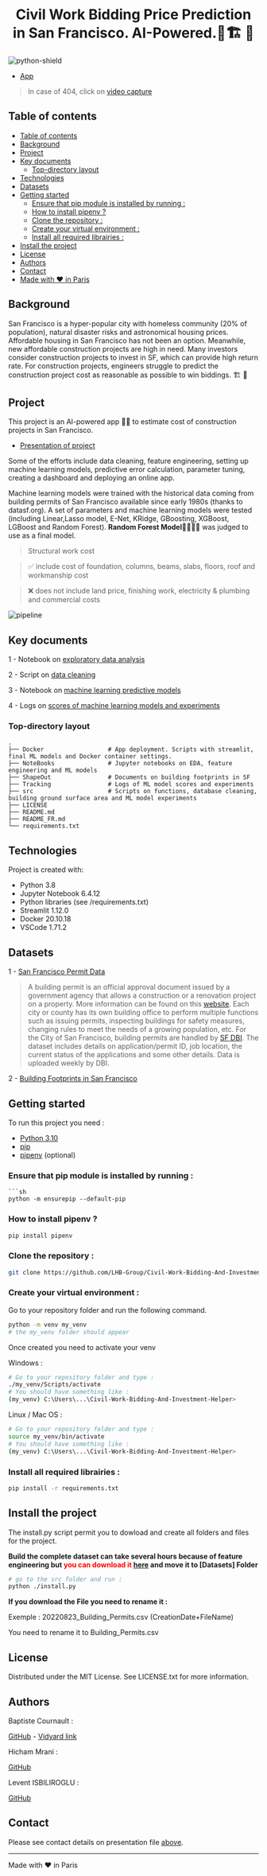 <h1 align="center"> Civil Work Bidding Price Prediction in San Francisco. AI-Powered.🌉🏗️ 💸</h1>

![python-shield](https://forthebadge.com/images/badges/made-with-python.svg)

* [App](https://costofmyconstructionproject.herokuapp.com/)
> In case of 404, click on [video capture](https://drive.google.com/file/d/13Y7McHQZtmEVhrX_G1Ukog_OVayNIo4P/view?usp=sharing)

## Table of contents
- [Table of contents](#table-of-contents)
- [Background](#background)
- [Project](#project)
- [Key documents](#key-documents)
  - [Top-directory layout](#top-directory-layout)
- [Technologies](#technologies)
- [Datasets](#datasets)
- [Getting started](#getting-started)
  - [Ensure that pip module is installed by running :](#ensure-that-pip-module-is-installed-by-running-)
  - [How to install pipenv ?](#how-to-install-pipenv-)
  - [Clone the repository :](#clone-the-repository-)
  - [Create your virtual environment :](#create-your-virtual-environment-)
  - [Install all required librairies :](#install-all-required-librairies-)
- [Install the project](#install-the-project)
- [License](#license)
- [Authors](#authors)
- [Contact](#contact)
- [Made with ❤️ in Paris](#made-with-️-in-paris)

## Background

San Francisco is a hyper-popular city with homeless community (20% of population), natural disaster risks and astronomical housing prices. Affordable housing in San Francisco has not been an option. Meanwhile, new affordable construction projects are high in need. Many investors consider construction projects to invest in SF, which can provide high return rate. For construction projects, engineers struggle to predict the construction project cost as reasonable as possible to win biddings. 🏗️ 💸

## Project

This project is an AI-powered app 🧠🤖 to estimate cost of construction projects in San Francisco. 

* [Presentation of project](https://docs.google.com/presentation/d/1uWvuKxi8LZJN_XV6F3pEtfRy1y2JgECC/edit?usp=sharing&ouid=117915938711430623839&rtpof=true&sd=true)

Some of the efforts include data cleaning, feature engineering, setting up machine learning models, predictive error calculation, parameter tuning, creating a dashboard and deploying an online app. 

Machine learning models were trained with the historical data coming from building permits of San Francisco available
since early 1980s (thanks to datasf.org). A set of parameters and machine learning models were tested (including Linear,Lasso model, E-Net, KRidge, GBoosting, XGBoost, LGBoost and Random Forest). **Random Forest Model**🌲🌳🌲🌳 was judged to use as a final model.

> Structural work cost 

> ✅ include cost of foundation, columns, beams, slabs, floors, roof and workmanship cost

> ❌ does not include land price, finishing work, electricity & plumbing and commercial costs

![pipeline](https://github.com/LHB-Group/Civil-Work-Bidding-And-Investment-Helper/blob/0b9bc8a0add95aa4bfb8555bd3746303d31c0cf0/.img_pipeline.PNG)

## Key documents
	
1 - Notebook on [exploratory data analysis](https://github.com/LHB-Group/Civil-Work-Bidding-And-Investment-Helper/blob/Master/NoteBooks/Exploratory_Data_Analysis.ipynb)

2 - Script on [data cleaning](https://github.com/LHB-Group/Civil-Work-Bidding-And-Investment-Helper/blob/Master/src/building_permits.py) 

3 - Notebook on [machine learning predictive models](https://github.com/LHB-Group/Civil-Work-Bidding-And-Investment-Helper/blob/Master/NoteBooks/predictive_models.ipynb)

4 - Logs on [scores of machine learning models and experiments](https://github.com/LHB-Group/Civil-Work-Bidding-And-Investment-Helper/blob/Master/Tracking/exp_logs.csv)

### Top-directory layout

    .
    ├── Docker                  # App deployment. Scripts with streamlit, final ML models and Docker container settings.
    ├── NoteBooks               # Jupyter notebooks on EDA, feature engineering and ML models
    ├── ShapeOut                # Documents on building footprints in SF
    ├── Tracking                # Logs of ML model scores and experiments
    ├── src                     # Scripts on functions, database cleaning, building ground surface area and ML model experiments 
    ├── LICENSE
    ├── README.md 
	├── README_FR.md
    └── requirements.txt

## Technologies
Project is created with:
* Python 3.8
* Jupyter Notebook 6.4.12
* Python libraries (see /requirements.txt)
* Streamlit 1.12.0
* Docker 20.10.18
* VSCode 1.71.2

## Datasets
1 - [San Francisco Permit Data](https://data.sfgov.org/Housing-and-Buildings/Building-Permits/i98e-djp9/data)

> A building permit is an official approval document issued by a government agency that allows a construction or a renovation project on a property. More information can be found on this [website](https://www.thespruce.com/what-is-a-building-permit-1398344). Each city or county has its own building office to perform multiple functions such as issuing permits, inspecting buildings for safety measures, changing rules to meet the needs of a growing population, etc. For the City of San Francisco, building permits are handled by [SF DBI](www.sfdbi.org/). The dataset includes details on application/permit ID, job location, the current status of the applications and some other details. Data is uploaded weekly by DBI.

2 - [Building Footprints in San Francisco](https://data.sfgov.org/Housing-and-Buildings/Building-Footprints-File-Geodatabase-Format-/asx6-3trm)

## Getting started

To run this project you need :

- [Python 3.10](https://www.python.org/ftp/python/3.11.0/python-3.11.0-amd64.exe)
- [pip](https://packaging.python.org/en/latest/key_projects/#pip)
- [pipenv](https://pypi.org/project/pipenv/#pipenv-python-development-workflow-for-humans) (optional)
  
### Ensure that pip module is installed by running : 
```
```sh
python -m ensurepip --default-pip
```

### How to install pipenv ?
```sh
pip install pipenv
```

### Clone the repository :
   ```sh
   git clone https://github.com/LHB-Group/Civil-Work-Bidding-And-Investment-Helper.git
   ```

### Create your virtual environment :
Go to your repository folder and run the following command.
```sh
python -m venv my_venv
# the my_venv folder should appear
```
Once created you need to activate your venv

Windows :
```sh
# Go to your repository folder and type :
./my_venv/Scripts/activate
# You should have something like :
(my_venv) C:\Users\...\Civil-Work-Bidding-And-Investment-Helper>
```
Linux / Mac OS :
```sh
# Go to your repository folder and type :
source my_venv/bin/activate
# You should have something like :
(my_venv) C:\Users\...\Civil-Work-Bidding-And-Investment-Helper>
```

### Install all required librairies :

```sh
pip install -r requirements.txt
```

## Install the project

The install.py script permit you to dowload and create all folders and files for the project. 

**<p>Build the complete dataset can take several hours because of feature engineering but <span style ="color: red">you can download it [here](https://drive.google.com/file/d/1Ffbhy12m4JG9REEdSQwwewIFE0KUiEX3/view?usp=sharing)</span> and move it to [Datasets] Folder</p>**
```sh
# go to the src folder and run :
python ./install.py
```
**If you download the File you need to rename it :**
<p>
Exemple : 20220823_Building_Permits.csv (CreationDate+FileName)

You need to rename it to Building_Permits.csv
</p>

## License

Distributed under the MIT License. See LICENSE.txt for more information.

## Authors

Baptiste Cournault :

[GitHub](https://github.com/croustibats) - 
[Vidyard link](https://share.vidyard.com/watch/4Y87zu2K8SoQm3774TRS4a?)

Hicham Mrani :

[GitHub](https://github.com/hicham-mrani)

Levent ISBILIROGLU :

[GitHub](https://github.com/levist7)

## Contact

Please see contact details on presentation file [above](#project).

---
Made with ❤️ in Paris
